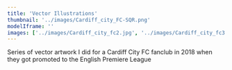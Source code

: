 ```yaml
---
title: 'Vector Illustrations'
thumbnail: '../images/Cardiff_city_FC-SQR.png'
modelIframe: ''
images: ['../images/Cardiff_city_fc2.jpg', '../images/Cardiff_city_fc3.jpg']
---
```


Series of vector artwork I did
for a Cardiff City FC
fanclub in 2018 when they
got promoted to the
English Premiere League
